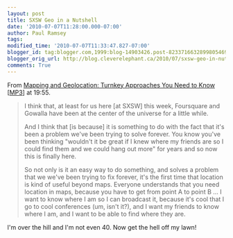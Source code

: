 ```yaml
---
layout: post
title: SXSW Geo in a Nutshell
date: '2010-07-07T11:28:00.000-07:00'
author: Paul Ramsey
tags: 
modified_time: '2010-07-07T11:33:47.827-07:00'
blogger_id: tag:blogger.com,1999:blog-14903426.post-8233716632899805469
blogger_orig_url: http://blog.cleverelephant.ca/2010/07/sxsw-geo-in-nutshell.html
comments: True
---
```


From [Mapping and Geolocation: Turnkey Approaches You Need to Know](http://my.sxsw.com/events/event/7429) [[MP3](http://audio.sxsw.com/2010/podcasts/031610i_MappingandGeolocation.mp3)] at 19:55.

<blockquote>I think that, at least for us here [at SXSW] this week, Foursquare and Gowalla have been at the center of the universe for a little while.

And I think that [is because] it is something to do with the fact that it's been a problem we've been trying to solve forever. You know you've been thinking "wouldn't it be great if I knew where my friends are so I could find them and we could hang out more" for years and so now this is finally here.

So not only is it an easy way to do something, and solves a problem that we we've been trying to fix forever, it's the first time that location is kind of useful beyond maps. Everyone understands that you need location in maps, because you have to get from point A to point B … I want to know where I am so I can broadcast it, because it's cool that I go to cool conferences (um, isn't it?), and I want my friends to know where I am, and I want to be able to find where they are.</blockquote>

I'm over the hill and I'm not even 40. Now get the hell off my lawn!

